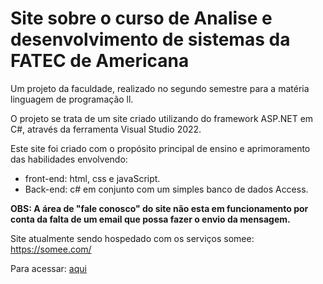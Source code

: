 # Site sobre o curso de Analise e desenvolvimento de sistemas da FATEC de Americana

Um projeto da faculdade, realizado no segundo semestre para a matéria linguagem de programação ll.

O projeto se trata de um site criado utilizando do framework ASP.NET em C#, através da ferramenta Visual Studio 2022.

Este site foi criado com o propósito principal de ensino e aprimoramento das habilidades envolvendo:
 - front-end: html, css e javaScript. 
 - Back-end: c# em conjunto com um simples banco de dados Access.

**OBS: A área de "fale conosco" do site não esta em funcionamento por conta da falta de um email que possa fazer o envio da mensagem.** 

Site atualmente sendo hospedado com os serviços somee: https://somee.com/

Para acessar: [aqui](http://leonardobez.somee.com/)
